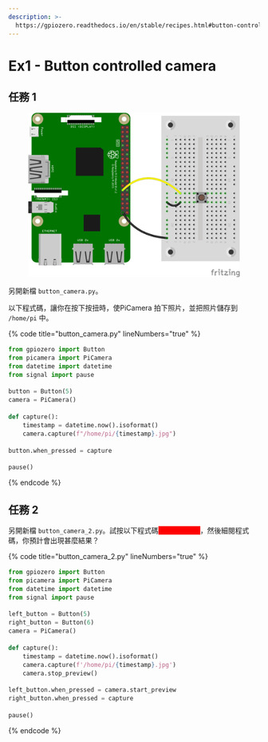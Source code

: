 ```yaml
---
description: >-
  https://gpiozero.readthedocs.io/en/stable/recipes.html#button-controlled-camera
---
```


# Ex1 - Button controlled camera

## 任務 1

<figure><img src="../.gitbook/assets/button.png" alt=""><figcaption></figcaption></figure>

另開新檔 `button_camera.py`。

以下程式碼，讓你在按下按扭時，使PiCamera 拍下照片，並把照片儲存到 `/home/pi` 中。

{% code title="button_camera.py" lineNumbers="true" %}
```python
from gpiozero import Button
from picamera import PiCamera
from datetime import datetime
from signal import pause

button = Button(5)
camera = PiCamera()

def capture():
    timestamp = datetime.now().isoformat()
    camera.capture(f"/home/pi/{timestamp}.jpg")

button.when_pressed = capture

pause()
```
{% endcode %}

## 任務 2

另開新檔 `button_camera_2.py`。試按以下程式碼<mark style="color:red;background-color:red;">**連接所需裝置**</mark>，然後細閱程式碼，你預計會出現甚麼結果？

{% code title="button_camera_2.py" lineNumbers="true" %}
```python
from gpiozero import Button
from picamera import PiCamera
from datetime import datetime
from signal import pause

left_button = Button(5)
right_button = Button(6)
camera = PiCamera()

def capture():
    timestamp = datetime.now().isoformat()
    camera.capture(f'/home/pi/{timestamp}.jpg')
    camera.stop_preview()

left_button.when_pressed = camera.start_preview
right_button.when_pressed = capture

pause()
```
{% endcode %}
